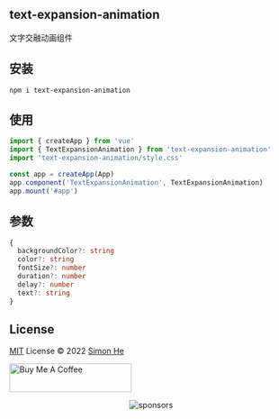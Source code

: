 ## text-expansion-animation
文字交融动画组件

## 安装
```
npm i text-expansion-animation
```

## 使用
```js
import { createApp } from 'vue'
import { TextExpansionAnimation } from 'text-expansion-animation'
import 'text-expansion-animation/style.css'

const app = createApp(App)
app.component('TextExpansionAnimation', TextExpansionAnimation)
app.mount('#app')
```

## 参数
```typescript
{
  backgroundColor?: string
  color?: string
  fontSize?: number
  duration?: number
  delay?: number
  text?: string
}
```


## License
[MIT](./LICENSE) License © 2022 [Simon He](https://github.com/Simon-He95)

<a href="https://github.com/Simon-He95/sponsor" target="_blank"><img src="https://cdn.buymeacoffee.com/buttons/default-orange.png" alt="Buy Me A Coffee" style="height: 51px !important;width: 217px !important;" ></a>


<span><div align="center">![sponsors](https://www.hejian.club/images/sponsors.jpg)</div></span>
